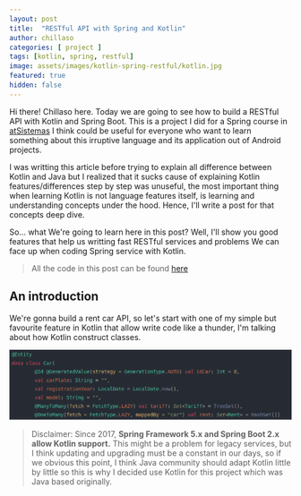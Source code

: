 ```yaml
---
layout: post
title:  "RESTful API with Spring and Kotlin"
author: chillaso
categories: [ project ]
tags: [kotlin, spring, restful]
image: assets/images/kotlin-spring-restful/kotlin.jpg
featured: true
hidden: false
---
```


Hi there! Chillaso here. Today we are going to see how to build a RESTful API with Kotlin and Spring Boot. This is a project I did for a Spring course in [atSistemas](https://www.atsistemas.com) I think could be useful for everyone who want to learn something about this irruptive language and its application out of Android projects.

I was writting this article before trying to explain all difference between Kotlin and Java but I realized that it sucks cause of explaining Kotlin features/differences step by step was unuseful, the most important thing when learning Kotlin is not language features itself, is learning and understanding concepts under the hood. Hence, I'll write a post for that concepts deep dive.

So... what We're going to learn here in this post? Well, I'll show you good features that help us writting fast RESTful services and problems We can face up when coding Spring service with Kotlin.

>All the code in this post can be found [here](https://github.com/Chillaso/Curso-Spring)

## An introduction
We're gonna build a rent car API, so let's start with one of my simple but favourite feature in Kotlin that allow write code like a thunder, I'm talking about how Kotlin construct classes. 

<img src="/assets/images/kotlin-spring-restful/data-class.png"/>

> Disclaimer: Since 2017, **Spring Framework 5.x and Spring Boot 2.x allow Kotlin support.** This might be a problem for legacy services, but I think updating and upgrading must be a constant in our days, so if we obvious this point, I think Java community should adapt Kotlin little by little so this is why I decided use Kotlin for this project which was Java based originally.